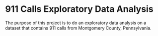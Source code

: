 # 911 Calls Exploratory Data Analysis
 The purpose of this project is to do an exploratory data analysis on a dataset that contains 911 calls from Montgomery County, Pennsylvania.
